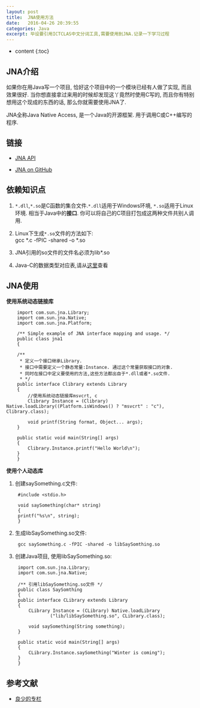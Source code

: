 ```yaml
---
layout: post
title:  JNA使用方法
date:   2016-04-26 20:39:55
categories: Java
excerpt: 毕设要引用ICTCLAS中文分词工具,需要使用到JNA.记录一下学习过程
---
```


* content
{:toc}

## JNA介绍 
如果你在用Java写一个项目, 恰好这个项目中的一个模块已经有人做了实现, 而且效果很好. 当你想直接拿过来用的时候却发现这丫竟然时使用C写的, 而且你有特别想用这个现成的东西的话, 那么你就需要使用JNA了.   

JNA全称Java Native Access, 是一个Java的开源框架. 用于调用C或C++编写的程序.   

## 链接

* [JNA API](http://java-native-access.github.io/jna/4.2.1/)  

* [JNA on GitHub](https://github.com/java-native-access/jna)

## 依赖知识点

1. `*.dll`,`*.so`是C函数的集合文件.`*.dll`适用于Windows环境, `*.so`适用于Linux环境. 相当于Java中的**接口**. 你可以将自己的C项目打包成这两种文件共别人调用.   

2. Linux下生成`*.so`文件的方法如下:  
        gcc *.c -fPIC -shared -o *.so  

3. JNA引用的so文件的文件名必须为lib*.so   

4. Java-C的数据类型对应表,请从[这里](http://georgeinfo.blog.163.com/blog/static/16368334120118124652718/)查看   

## JNA使用

**使用系统动态链接库**  

        import com.sun.jna.Library;
        import com.sun.jna.Native;
        import com.sun.jna.Platform;

        /** Simple example of JNA interface mapping and usage. */
        public class jna1
        {
	
		/**
		 * 定义一个接口继承Library.
		 * 接口中需要定义一个静态常量:Instance. 通过这个常量获取接口的对象.
		 * 同时在接口中定义要使用的方法,这些方法都出自于*.dll或者*.so文件.
		 * */
		public interface Clibrary extends Library
		{
			//使用系统动态链接库msvcrt, c
			Clibrary Instance = (Clibrary) Native.loadLibrary((Platform.isWindows() ? "msvcrt" : "c"), Clibrary.class);
	
			void printf(String format, Object... args);
		}

		public static void main(String[] args)
		{
			Clibrary.Instance.printf("Hello World\n");
		}
        }

**使用个人动态库**  

1. 创建saySomething.c文件:  

        #include <stdio.h>

        void saySomething(char* string)
        {
		printf("%s\n", string);
        }

2. 生成libSaySomething.so文件:  

        gcc saySomething.c -fPIC -shared -o libSaySomthing.so

3. 创建Java项目, 使用libSaySomething.so:  

        import com.sun.jna.Library;
        import com.sun.jna.Native;

        /** 引用libSaySomething.so文件 */
        public class SaySomthing
        {
		public interface CLibrary extends Library
		{
			CLibrary Instance = (CLibrary) Native.loadLibrary
					("lib/libSaySomething.so", CLibrary.class);
		
			void saySomething(String something);
		}
		
		public static void main(String[] args)
		{
			CLibrary.Instance.saySomething("Winter is coming");
		}
        }

## 参考文献

* [良少的专栏](http://blog.csdn.net/shendl/article/details/3589676)
